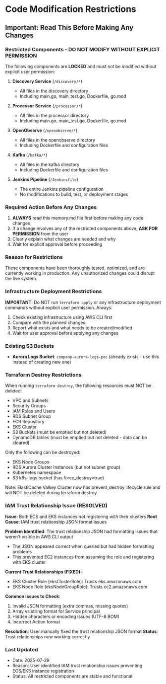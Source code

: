 # Code Modification Restrictions

## Important: Read This Before Making Any Changes

### Restricted Components - DO NOT MODIFY WITHOUT EXPLICIT PERMISSION

The following components are **LOCKED** and must not be modified without explicit user permission:

1. **Discovery Service** (`/discovery/*`)
   - All files in the discovery directory
   - Including main.go, main_test.go, Dockerfile, go.mod

2. **Processor Service** (`/processor/*`)
   - All files in the processor directory
   - Including main.go, main_test.go, Dockerfile, go.mod

3. **OpenObserve** (`/openobserve/*`)
   - All files in the openobserve directory
   - Including Dockerfile and configuration files

4. **Kafka** (`/kafka/*`)
   - All files in the kafka directory
   - Including Dockerfile and configuration files

5. **Jenkins Pipeline** (`/Jenkinsfile`)
   - The entire Jenkins pipeline configuration
   - No modifications to build, test, or deployment stages

### Required Action Before Any Changes

1. **ALWAYS** read this memory.md file first before making any code changes
2. If a change involves any of the restricted components above, **ASK FOR PERMISSION** from the user
3. Clearly explain what changes are needed and why
4. Wait for explicit approval before proceeding

### Reason for Restrictions

These components have been thoroughly tested, optimized, and are currently working in production. Any unauthorized changes could disrupt the live system.

### Infrastructure Deployment Restrictions

**IMPORTANT**: Do NOT run `terraform apply` or any infrastructure deployment commands without explicit user permission. Always:
1. Check existing infrastructure using AWS CLI first
2. Compare with the planned changes
3. Report what exists and what needs to be created/modified
4. Wait for user approval before applying any changes

### Existing S3 Buckets

- **Aurora Logs Bucket**: `company-aurora-logs-poc` (already exists - use this instead of creating new one)

### Terraform Destroy Restrictions

When running `terraform destroy`, the following resources must NOT be deleted:
- VPC and Subnets
- Security Groups
- IAM Roles and Users
- RDS Subnet Group
- ECR Repository
- EKS Cluster
- S3 Buckets (must be emptied but not deleted)
- DynamoDB tables (must be emptied but not deleted - data can be cleared)

Only the following can be destroyed:
- EKS Node Groups
- RDS Aurora Cluster Instances (but not subnet group)
- Kubernetes namespace
- S3 k8s-logs bucket (has force_destroy=true)

Note: ElastiCache Valkey Cluster now has prevent_destroy lifecycle rule and will NOT be deleted during terraform destroy

### IAM Trust Relationship Issue (RESOLVED)

**Issue**: Both ECS and EKS instances not registering with their clusters
**Root Cause**: IAM trust relationship JSON format issues

**Problem Identified**: The trust relationship JSON had formatting issues that weren't visible in AWS CLI output
- The JSON appeared correct when queried but had hidden formatting problems
- This prevented EC2 instances from assuming the role and registering with EKS cluster

**Current Trust Relationships (FIXED):**
- EKS Cluster Role (eksClusterRole): Trusts eks.amazonaws.com
- EKS Node Role (eksNodeGroupRole): Trusts ec2.amazonaws.com

**Common Issues to Check**:
1. Invalid JSON formatting (extra commas, missing quotes)
2. Array vs string format for Service principal
3. Hidden characters or encoding issues (UTF-8 BOM)
4. Incorrect Action format

**Resolution**: User manually fixed the trust relationship JSON format
**Status**: Trust relationships now working correctly

### Last Updated

- Date: 2025-07-29
- Reason: User identified IAM trust relationship issues preventing ECS/EKS instance registration
- Status: All restricted components are stable and functional